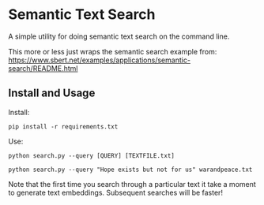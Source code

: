 # Semantic Text Search

A simple utility for doing semantic text search on the command line.

This more or less just wraps the semantic search example from: https://www.sbert.net/examples/applications/semantic-search/README.html

## Install and Usage

Install:

```
pip install -r requirements.txt
```


Use:

```
python search.py --query [QUERY] [TEXTFILE.txt]

python search.py --query "Hope exists but not for us" warandpeace.txt
```

Note that the first time you search through a particular text it take a moment to generate text embeddings. Subsequent searches will be faster!
